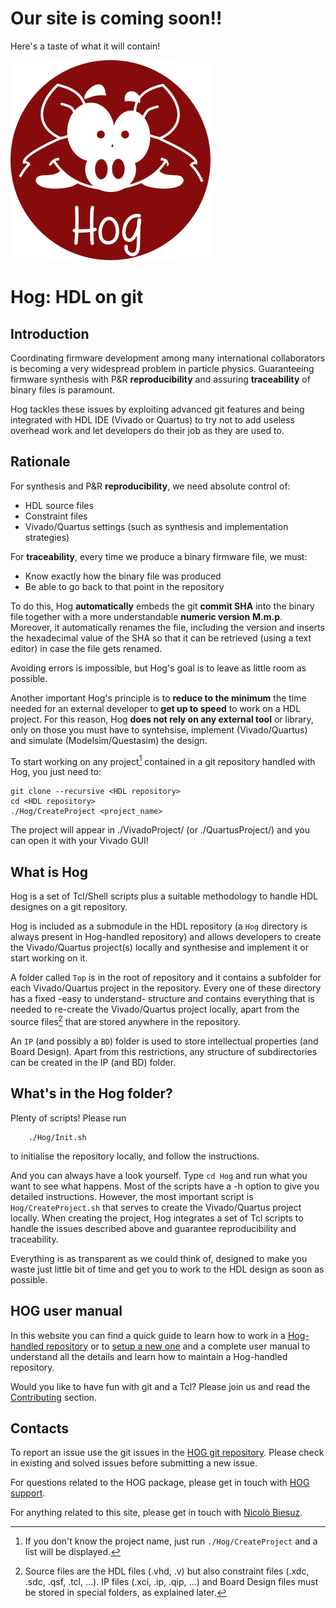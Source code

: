 # Our site is coming soon!!
Here's a taste of what it will contain!

![](./custom/assets/images/hog.png) 

# Hog: HDL on git

## Introduction
Coordinating firmware development among many international collaborators is becoming a very widespread problem in particle physics. Guaranteeing firmware synthesis with P&R **reproducibility** and assuring **traceability** of binary files is paramount.

Hog tackles these issues by exploiting advanced git features and being integrated with HDL IDE (Vivado or Quartus) to try not to add useless overhead work and let developers do their job as they are used to.

## Rationale
For synthesis and P&R **reproducibility**, we need absolute control of:

- HDL source files
- Constraint files
- Vivado/Quartus settings (such as synthesis and implementation strategies)

For **traceability**, every time we produce a binary firmware file, we must:

- Know exactly how the binary file was produced
- Be able to go back to that point in the repository

To do this, Hog **automatically** embeds the git **commit SHA** into the binary file together with a more understandable **numeric version** __M.m.p__. Moreover, it automatically renames the file, including the version and inserts the hexadecimal value of the SHA so that it can be retrieved (using a text editor) in case the file gets renamed.

Avoiding errors is impossible, but Hog's goal is to leave as little room as possible.

Another important Hog's principle is to **reduce to the minimum** the time needed for an external developer to **get up to speed** to work on a HDL project. For this reason, Hog **does not rely on any external tool** or library, only on those you must have to syntehsise, implement (Vivado/Quartus) and simulate (Modelsim/Questasim) the design.

To start working on any project[^1] contained in a git repository handled with Hog, you just need to:

```console
git clone --recursive <HDL repository>
cd <HDL repository>
./Hog/CreateProject <project_name>
```
The project will appear in ./VivadoProject/<project>  (or ./QuartusProject/<project>) and you can open it with your Vivado GUI!

[^1]: If you don't know the project name, just run `./Hog/CreateProject` and a list will be displayed.


## What is Hog
Hog is a set of Tcl/Shell scripts plus a suitable methodology to handle HDL designes on a git repository.


Hog is included as a submodule in the HDL repository (a `Hog` directory is always present in Hog-handled repository) and allows developers to create the Vivado/Quartus project(s) locally and synthesise and implement it or start working on it.

A folder called `Top` is in the root of repository and it contains a subfolder for each Vivado/Quartus project in the repository. Every one of these directory has a fixed -easy to understand- structure and contains everything that is needed to re-create the Vivado/Quartus project locally, apart from the source files[^2] that are stored anywhere in the repository.
[^2]:Source files are the HDL files (.vhd, .v) but also constraint files (.xdc, .sdc, .qsf, .tcl, ...). IP files (.xci, .ip, .qip, ...) and Board Design files must be stored in special folders, as explained later.

An `IP` (and possibly a `BD`) folder is used to store intellectual properties (and Board Design). Apart from this restrictions, any structure of subdirectories can be created in the IP (and BD) folder.

## What's in the Hog folder?
Plenty of scripts! Please run
```console
	./Hog/Init.sh
```
to initialise the repository locally, and follow the instructions.

And you can always have a look yourself. Type `cd Hog` and run what you want to see what happens. Most of the scripts have a -h option to give you detailed instructions.
However, the most important script is `Hog/CreateProject.sh` that serves to create the Vivado/Quartus project locally. When creating the project, Hog integrates a set of Tcl scripts to handle the issues described above and guarantee reproducibility and traceability.

Everything is as transparent as we could think of, designed to make you waste just little bit of time and get you to work to the HDL design as soon as possible.


## HOG user manual

In this website you can find a quick guide to learn how to work in a [Hog-handled repository](01-Getting-Started/01-existingProjects) or to [setup a new one](01-Getting-Started/03-setupNewHogProject) and a complete user manual to understand all the details and learn how to maintain a Hog-handled repository.

Would you like to have fun with git and a Tcl? Please join us and read the [Contributing](03-Contributing) section.

## Contacts

To report an issue use the git issues in the [HOG git repository](https://gitlab.cern.ch/hog/Hog).
Please check in existing and solved issues before submitting a new issue.

For questions related to the HOG package, please get in touch with [HOG support](mailto:hog@cern.ch).

For anything related to this site, please get in touch with [Nicolò Biesuz](mailto:nbiesuz@cern.ch).

